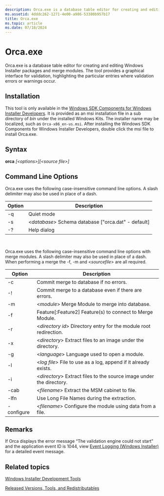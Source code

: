 ```yaml
---
description: Orca.exe is a database table editor for creating and editing Windows Installer packages and merge modules.
ms.assetid: 4dddc262-1271-4e00-a986-53380b957b17
title: Orca.exe
ms.topic: article
ms.date: 07/18/2024
---
```


# Orca.exe

Orca.exe is a database table editor for creating and editing Windows Installer packages and merge modules. The tool provides a graphical interface for validation, highlighting the particular entries where validation errors or warnings occur.

## Installation

This tool is only available in the [Windows SDK Components for Windows Installer Developers](platform-sdk-components-for-windows-installer-developers.md). It is provided as an msi installation file in a sub directory of *bin* under the installed Windows Kits. The installer name may be localized, such as `Orca-x86_en-us.msi`. After installing the Windows SDK Components for Windows Installer Developers, double click the msi file to install Orca.exe.

## Syntax

**orca** *\[\<options>\]\[\<source file>\]*

## Command Line Options

Orca.exe uses the following case-insensitive command line options. A slash delimiter may also be used in place of a dash.



| Option | Description                                                 |
|--------|-------------------------------------------------------------|
| -q     | Quiet mode                                                  |
| -s     | <*database*> Schema database \["orca.dat" - default\] |
| -?     | Help dialog                                                 |



 

Orca.exe uses the following case-insensitive command line options with merge modules. A slash delimiter may also be used in place of a dash. When performing a merge the -f, -m and <*sourcefile*> are all required.



| Option     | Description                                                                |
|------------|----------------------------------------------------------------------------|
| -c         | Commit merge to database if no errors.                                     |
| -!         | Commit merge to a database even if there are errors.                       |
| -m         | <*module*> Merge Module to merge into database.                      |
| -f         | Feature\[:Feature2\] Feature(s) to connect to Merge Module.                |
| -r         | <*directory id*> Directory entry for the module root redirection.    |
| -x         | <*directory*> Extract files to an image under the directory.         |
| -g         | <*language*> Language used to open a module.                         |
| -l         | <*log file*> File to use as a log, append if it already exists.      |
| -i         | <*directory*> Extract files to the source image under the directory. |
| -cab       | <*filename*> Extract the MSM cabinet to file.                        |
| -lfn       | Use Long File Names during the extraction.                                 |
| -configure | <*filename*> Configure the module using data from a file.            |


## Remarks

If Orca displays the error message “The validation engine could not start” and the application event ID is 1044, view [Event Logging (Windows Installer)](event-logging.md) for a detailed event message.
 

## Related topics

[Windows Installer Development Tools](windows-installer-development-tools.md)


[Released Versions, Tools, and Redistributables](released-versions-tools-and-redistributables.md)


 

 



